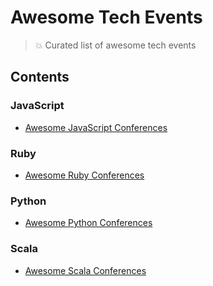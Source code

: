 # Awesome Tech Events

> 💥 Curated list of awesome tech events

## Contents

### JavaScript 

- [Awesome JavaScript Conferences](https://github.com/eventil/awesome-javascript-conferences)

### Ruby

- [Awesome Ruby Conferences](https://github.com/planetruby/awesome-events)

### Python

- [Awesome Python Conferences](https://github.com/eventil/awesome-python-conferences)


### Scala

- [Awesome Scala Conferences](https://github.com/eventil/awesome-scala-conferences)

